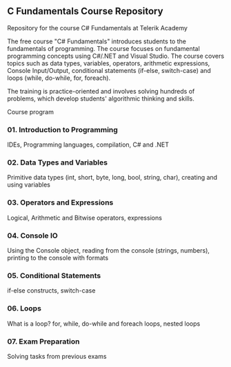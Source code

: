 ## C Fundamentals Course Repository
Repository for the course C# Fundamentals at Telerik Academy

The free course "C# Fundamentals" introduces students to the fundamentals of programming. The course focuses on fundamental programming concepts using C#/.NET and Visual Studio. The course covers topics such as data types, variables, operators, arithmetic expressions, Console Input/Output, conditional statements (if-else, switch-case) and loops (while, do-while, for, foreach).

The training is practice-oriented and involves solving hundreds of problems, which develop students' algorithmic thinking and skills.

Course program

### 01. Introduction to Programming

IDEs, Programming languages, compilation, C# and .NET

### 02. Data Types and Variables

Primitive data types (int, short, byte, long, bool, string, char), creating and using variables

### 03. Operators and Expressions

Logical, Arithmetic and Bitwise operators, expressions

### 04. Console IO

Using the Console object, reading from the console (strings, numbers), printing to the console with formats

### 05. Conditional Statements

if-else constructs, switch-case

### 06. Loops

What is a loop? for, while, do-while and foreach loops, nested loops

### 07. Exam Preparation

Solving tasks from previous exams
